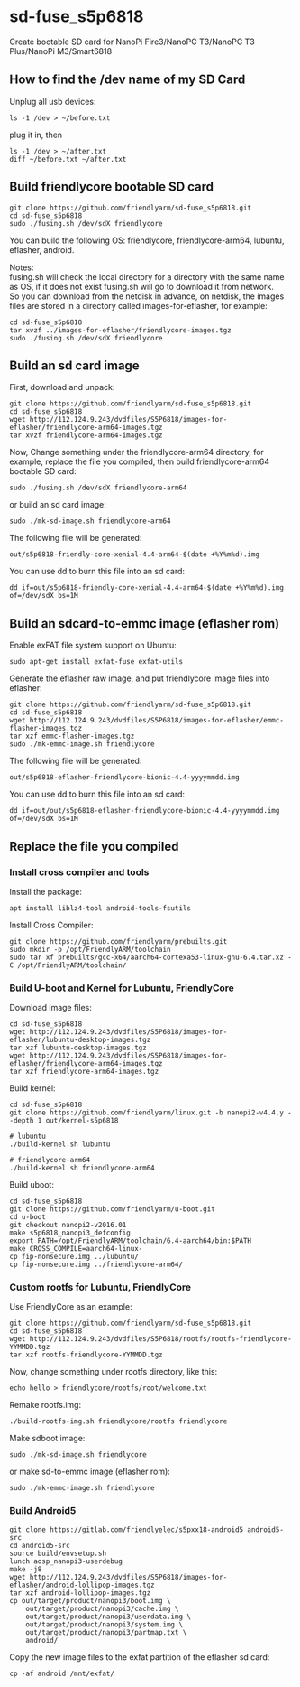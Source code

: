 # sd-fuse_s5p6818
Create bootable SD card for NanoPi Fire3/NanoPC T3/NanoPC T3 Plus/NanoPi M3/Smart6818

## How to find the /dev name of my SD Card
Unplug all usb devices:
```
ls -1 /dev > ~/before.txt
```
plug it in, then
```
ls -1 /dev > ~/after.txt
diff ~/before.txt ~/after.txt
```

## Build friendlycore bootable SD card
```
git clone https://github.com/friendlyarm/sd-fuse_s5p6818.git
cd sd-fuse_s5p6818
sudo ./fusing.sh /dev/sdX friendlycore
```
You can build the following OS: friendlycore, friendlycore-arm64, lubuntu, eflasher, android.  

Notes:  
fusing.sh will check the local directory for a directory with the same name as OS, if it does not exist fusing.sh will go to download it from network.  
So you can download from the netdisk in advance, on netdisk, the images files are stored in a directory called images-for-eflasher, for example:
```
cd sd-fuse_s5p6818
tar xvzf ../images-for-eflasher/friendlycore-images.tgz
sudo ./fusing.sh /dev/sdX friendlycore
```

## Build an sd card image
First, download and unpack:
```
git clone https://github.com/friendlyarm/sd-fuse_s5p6818.git
cd sd-fuse_s5p6818
wget http://112.124.9.243/dvdfiles/S5P6818/images-for-eflasher/friendlycore-arm64-images.tgz
tar xvzf friendlycore-arm64-images.tgz
```
Now,  Change something under the friendlycore-arm64 directory, 
for example, replace the file you compiled, then build friendlycore-arm64 bootable SD card: 
```
sudo ./fusing.sh /dev/sdX friendlycore-arm64
```
or build an sd card image:
```
sudo ./mk-sd-image.sh friendlycore-arm64
```
The following file will be generated:  
```
out/s5p6818-friendly-core-xenial-4.4-arm64-$(date +%Y%m%d).img
```
You can use dd to burn this file into an sd card:
```
dd if=out/s5p6818-friendly-core-xenial-4.4-arm64-$(date +%Y%m%d).img of=/dev/sdX bs=1M
```
## Build an sdcard-to-emmc image (eflasher rom)
Enable exFAT file system support on Ubuntu:
```
sudo apt-get install exfat-fuse exfat-utils
```
Generate the eflasher raw image, and put friendlycore image files into eflasher:
```
git clone https://github.com/friendlyarm/sd-fuse_s5p6818.git
cd sd-fuse_s5p6818
wget http://112.124.9.243/dvdfiles/S5P6818/images-for-eflasher/emmc-flasher-images.tgz
tar xzf emmc-flasher-images.tgz
sudo ./mk-emmc-image.sh friendlycore
```
The following file will be generated:  
```
out/s5p6818-eflasher-friendlycore-bionic-4.4-yyyymmdd.img
```
You can use dd to burn this file into an sd card:
```
dd if=out/out/s5p6818-eflasher-friendlycore-bionic-4.4-yyyymmdd.img of=/dev/sdX bs=1M
```

## Replace the file you compiled

### Install cross compiler and tools

Install the package:
```
apt install liblz4-tool android-tools-fsutils
```
Install Cross Compiler:
```
git clone https://github.com/friendlyarm/prebuilts.git
sudo mkdir -p /opt/FriendlyARM/toolchain
sudo tar xf prebuilts/gcc-x64/aarch64-cortexa53-linux-gnu-6.4.tar.xz -C /opt/FriendlyARM/toolchain/
```

### Build U-boot and Kernel for Lubuntu, FriendlyCore
Download image files:
```
cd sd-fuse_s5p6818
wget http://112.124.9.243/dvdfiles/S5P6818/images-for-eflasher/lubuntu-desktop-images.tgz
tar xzf lubuntu-desktop-images.tgz
wget http://112.124.9.243/dvdfiles/S5P6818/images-for-eflasher/friendlycore-arm64-images.tgz
tar xzf friendlycore-arm64-images.tgz
```
Build kernel:
```
cd sd-fuse_s5p6818
git clone https://github.com/friendlyarm/linux.git -b nanopi2-v4.4.y --depth 1 out/kernel-s5p6818

# lubuntu
./build-kernel.sh lubuntu

# friendlycore-arm64
./build-kernel.sh friendlycore-arm64

```
Build uboot:
```
cd sd-fuse_s5p6818
git clone https://github.com/friendlyarm/u-boot.git 
cd u-boot
git checkout nanopi2-v2016.01
make s5p6818_nanopi3_defconfig
export PATH=/opt/FriendlyARM/toolchain/6.4-aarch64/bin:$PATH
make CROSS_COMPILE=aarch64-linux-
cp fip-nonsecure.img ../lubuntu/
cp fip-nonsecure.img ../friendlycore-arm64/
```

### Custom rootfs for Lubuntu, FriendlyCore
Use FriendlyCore as an example:
```
git clone https://github.com/friendlyarm/sd-fuse_s5p6818.git
cd sd-fuse_s5p6818
wget http://112.124.9.243/dvdfiles/S5P6818/rootfs/rootfs-friendlycore-YYMMDD.tgz
tar xzf rootfs-friendlycore-YYMMDD.tgz
```
Now,  change something under rootfs directory, like this:
```
echo hello > friendlycore/rootfs/root/welcome.txt  
```
Remake rootfs.img:
```
./build-rootfs-img.sh friendlycore/rootfs friendlycore
```
Make sdboot image:
```
sudo ./mk-sd-image.sh friendlycore
```
or make sd-to-emmc image (eflasher rom):
```
sudo ./mk-emmc-image.sh friendlycore
```
  
### Build Android5
```
git clone https://gitlab.com/friendlyelec/s5pxx18-android5 android5-src
cd android5-src 
source build/envsetup.sh
lunch aosp_nanopi3-userdebug
make -j8
wget http://112.124.9.243/dvdfiles/S5P6818/images-for-eflasher/android-lollipop-images.tgz
tar xzf android-lollipop-images.tgz
cp out/target/product/nanopi3/boot.img \
    out/target/product/nanopi3/cache.img \
    out/target/product/nanopi3/userdata.img \
    out/target/product/nanopi3/system.img \
    out/target/product/nanopi3/partmap.txt \
    android/
```
Copy the new image files to the exfat partition of the eflasher sd card:
```
cp -af android /mnt/exfat/
```
